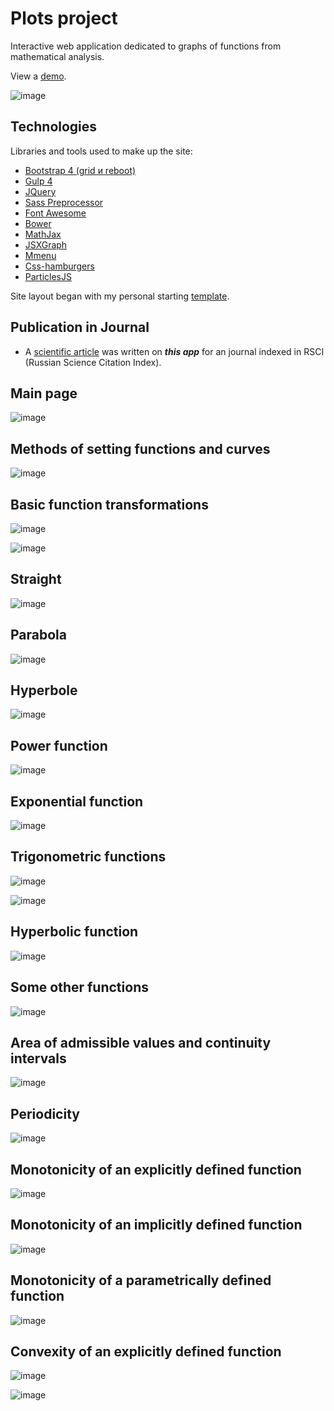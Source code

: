 # Plots project
Interactive web application dedicated to graphs of functions from mathematical analysis.

View a [demo](https://igor-muram.github.io/plots/index.html).

![image](https://user-images.githubusercontent.com/54866075/134237007-dbc340b0-0a61-4c61-abac-e19ecd2c511d.png)

## Technologies

Libraries and tools used to make up the site:

* [Bootstrap 4 (grid и reboot)](https://bootstrap-4.ru)
* [Gulp 4](https://gulpjs.com)
* [JQuery](https://jquery.com)
* [Sass Preprocessor](https://sass-scss.ru)
* [Font Awesome](https://fontawesome.com)
* [Bower](https://bower.io)
* [MathJax](https://www.mathjax.org)
* [JSXGraph](https://jsxgraph.uni-bayreuth.de/wp/index.html)
* [Mmenu](https://mmenujs.com)
* [Css-hamburgers](https://jonsuh.com/hamburgers/)
* [ParticlesJS](https://vincentgarreau.com/particles.js/)

Site layout began with my personal starting [template](https://igor-muram.github.io/webtemplate/index.html).

## Publication in Journal

* A [scientific article](https://lomonosov-msu.ru/file/event/6339/eid6339_attach_c7e5544cb8d664334c169e5d0d9843342f3ffb8c.pdf#page=336) was written on <b><i>this app</i></b> for an journal indexed in RSCI (Russian Science Citation Index).

## Main page

![image](https://user-images.githubusercontent.com/54866075/135641653-a311bb76-7391-4095-8974-e67355c97ab8.png)

## Methods of setting functions and curves

![image](https://user-images.githubusercontent.com/54866075/135642980-b692fa02-4906-4fc3-916c-e161cb838532.png)

## Basic function transformations

![image](https://user-images.githubusercontent.com/54866075/135643560-df587e2a-9915-43ec-905b-517579b405e0.png)

![image](https://user-images.githubusercontent.com/54866075/135643878-3b995e06-1135-4d2f-94b3-260ec9cc1c31.png)

## Straight

![image](https://user-images.githubusercontent.com/54866075/135655010-98f60bab-51b2-4c45-8f18-6f9e8aae602b.png)

## Parabola

![image](https://user-images.githubusercontent.com/54866075/136548697-f39469ff-666d-489a-b703-42a7f2954249.png)

## Hyperbole

![image](https://user-images.githubusercontent.com/54866075/136548936-b3855161-9650-4c18-9c3c-5d64afba93f8.png)

## Power function

![image](https://user-images.githubusercontent.com/54866075/136549196-7a0f8e20-1473-4a1b-a0ae-75cd5f70cf08.png)

## Exponential function

![image](https://user-images.githubusercontent.com/54866075/136549384-d4f93729-9448-4c50-8231-d6addc2f5d40.png)

## Trigonometric functions

![image](https://user-images.githubusercontent.com/54866075/136549521-8cf4ceba-50eb-4590-893c-101db7a9001a.png)

![image](https://user-images.githubusercontent.com/54866075/136549706-cc288150-6adc-4ee3-9867-164143bc5de2.png)

## Hyperbolic function

![image](https://user-images.githubusercontent.com/54866075/136549831-af569cf6-dd21-45e7-bee1-67b7170f9ca6.png)

## Some other functions

![image](https://user-images.githubusercontent.com/54866075/136550001-605f9d49-78ee-4fe2-a9f3-5594c3aadfcf.png)

## Area of admissible values and continuity intervals

![image](https://user-images.githubusercontent.com/54866075/136561349-b5edf934-ef0d-4be7-9dda-be17dc6ee72b.png)

## Periodicity

![image](https://user-images.githubusercontent.com/54866075/136561774-6b39b666-942f-4ba4-874c-57735d2b009f.png)

## Monotonicity of an explicitly defined function

![image](https://user-images.githubusercontent.com/54866075/136562145-fc951567-cfbf-4ced-86fd-4988060eb9f7.png)

## Monotonicity of an implicitly defined function

![image](https://user-images.githubusercontent.com/54866075/136562557-7efa3532-88ad-49ee-8d84-9894f3014251.png)

## Monotonicity of a parametrically defined function

![image](https://user-images.githubusercontent.com/54866075/136562776-6bd37924-d8ba-4b15-8414-27d3ee9a71bc.png)

## Convexity of an explicitly defined function

![image](https://user-images.githubusercontent.com/54866075/136563022-fde83256-bb98-4b39-a191-4a4cc6ef9bf5.png)

![image](https://user-images.githubusercontent.com/54866075/136563351-da2ed6ec-8c63-4e3d-94ea-68b6fe894c60.png)
